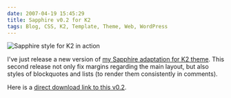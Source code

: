 ```yaml
---
date: 2007-04-19 15:45:29
title: Sapphire v0.2 for K2
tags: Blog, CSS, K2, Template, Theme, Web, WordPress
---
```


![Sapphire style for K2 in action](/uploads/2007/sapphire-for-k2-in-action.png)

I've just release a new version of
[my Sapphire adaptation for K2 theme](https://kevin.deldycke.com/2007/03/sapphire-style-for-k2-wordpress-theme/).
This second release not only fix margins regarding the main layout, but also
styles of blockquotes and lists (to render them consistently in comments).

Here is a
[direct download link to this v0.2](https://github.com/kdeldycke/sapphire/archive/sapphire-0.2.zip).
